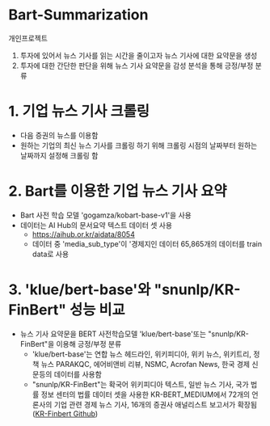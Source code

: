 # Bart-Summarization

개인프로젝트
1. 투자에 있어서 뉴스 기사를 읽는 시간을 줄이고자 뉴스 기사에 대한 요약문을 생성
2. 투자에 대한 간단한 판단을 위해 뉴스 기사 요약문을 감성 분석을 통해 긍정/부정 분류


# 1. 기업 뉴스 기사 크롤링
- 다음 증권의 뉴스를 이용함
- 원하는 기업의 최신 뉴스 기사를 크롤링 하기 위해 크롤링 시점의 날짜부터 원하는 날짜까지 설정해 크롤링 함

# 2. Bart를 이용한 기업 뉴스 기사 요약
- Bart 사전 학습 모델 'gogamza/kobart-base-v1'을 사용
- 데이터는 AI Hub의 문서요약 텍스트 데이터 셋 사용 
    - https://aihub.or.kr/aidata/8054 
    - 데이터 중 'media_sub_type'이 '경제지인 데이터 65,865개의 데이터를 train data로 사용

# 3. 'klue/bert-base'와 "snunlp/KR-FinBert" 성능 비교
- 뉴스 기사 요약문을 BERT 사전학습모델 'klue/bert-base'또는 "snunlp/KR-FinBert"을 이용해 긍정/부정 분류
    - 'klue/bert-base'는 연합 뉴스 헤드라인, 위키피디아, 위키 뉴스, 위키트리, 정책 뉴스 PARAKQC, 에어비앤비 리뷰, NSMC, Acrofan News, 한국 경제 신문등의 데이터를 사용함
    - "snunlp/KR-FinBert"는 확국어 위키피디아 텍스트, 일반 뉴스 기사, 국가 법률 정보 센터의 법률  데이터 셋을 사용한 KR-BERT_MEDIUM에서 72개의 언론사의 기업 관련 경제 뉴스 기사, 16개의 증권사 애널리스트 보고서가 확장됨([KR-Finbert Github](https://github.com/snunlp/KR-FinBert))
